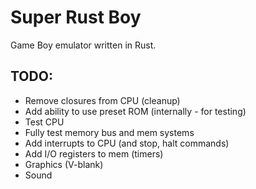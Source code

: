 # Super Rust Boy

Game Boy emulator written in Rust.


## TODO:

* Remove closures from CPU (cleanup)
* Add ability to use preset ROM (internally - for testing)
* Test CPU
* Fully test memory bus and mem systems
* Add interrupts to CPU (and stop, halt commands)
* Add I/O registers to mem (timers)
* Graphics (V-blank)
* Sound
